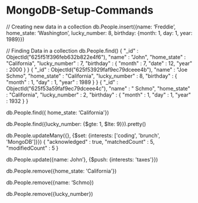 # MongoDB-Setup-Commands 

// Creating new data in a collection
db.People.insert({name: ‘Freddie’, home_state: ‘Washington’, lucky_number: 8, birthday: {month: 1, day: 1, year: 1989}})


// Finding Data in a collection
db.People.find()
{ "_id" : ObjectId("625f51f396feb632b822e4f6"), "name" : "John", "home_state" : "California", "lucky_number" : 7, "birthday" : { "month" : 7, "date" : 12, "year" : 2000 } }
{ "_id" : ObjectId("625f53929faf9ec79dceee4b"), "name" : "Joe Schmo", "home_state" : "California", "lucky_number" : 8, "birthday" : { "month" : 1, "day" : 1, "year" : 1989 } }
{ "_id" : ObjectId("625f53a59faf9ec79dceee4c"), "name" : " Schmo", "home_state" : "California", "lucky_number" : 2, "birthday" : { "month" : 1, "day" : 1, "year" : 1932 } }


db.People.find({ home_state: ‘California'})

db.People.find({lucky_number: {$gte: 1, $lte: 9}}).pretty()


db.People.updateMany({}, {$set: {interests: ['coding', 'brunch', 'MongoDB']}})
{ "acknowledged" : true, "matchedCount" : 5, "modifiedCount" : 5 }

db.People.update({name: John’}, {$push: {interests: 'taxes'}})

db.People.remove({home_state: 'California'})

db.People.remove({name: ‘Schmo})

db.People.remove({lucky_number})
